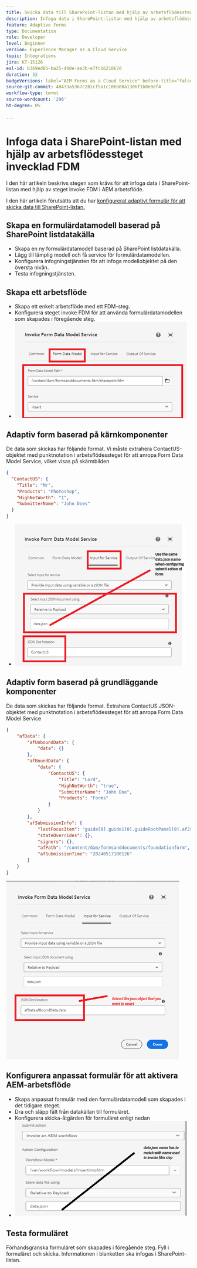 ```yaml
---
title: Skicka data till SharePoint-listan med hjälp av arbetsflödessteg
description: Infoga data i SharePoint-listan med hjälp av arbetsflödessteget invadera FDM
feature: Adaptive Forms
type: Documentation
role: Developer
level: Beginner
version: Experience Manager as a Cloud Service
topic: Integrations
jira: KT-15126
exl-id: b369ed05-ba25-4b0e-aa3b-e7fc1621067d
duration: 52
badgeVersions: label="AEM Forms as a Cloud Service" before-title="false"
source-git-commit: 48433a5367c281cf5a1c106b08a1306f1b0e8ef4
workflow-type: tm+mt
source-wordcount: '296'
ht-degree: 0%

---
```


# Infoga data i SharePoint-listan med hjälp av arbetsflödessteget invecklad FDM


I den här artikeln beskrivs stegen som krävs för att infoga data i SharePoint-listan med hjälp av steget invoke FDM i AEM arbetsflöde.

I den här artikeln förutsätts att du har [konfigurerat adaptivt formulär för att skicka data till SharePoint-listan.](https://experienceleague.adobe.com/docs/experience-manager-cloud-service/content/forms/adaptive-forms-authoring/authoring-adaptive-forms-core-components/create-an-adaptive-form-on-forms-cs/configure-submit-actions-core-components.html?lang=sv-SE#connect-af-sharepoint-list)


## Skapa en formulärdatamodell baserad på SharePoint listdatakälla

* Skapa en ny formulärdatamodell baserad på SharePoint listdatakälla.
* Lägg till lämplig modell och få service för formulärdatamodellen.
* Konfigurera infogningstjänsten för att infoga modellobjektet på den översta nivån.
* Testa infogningstjänsten.


## Skapa ett arbetsflöde

* Skapa ett enkelt arbetsflöde med ett FDM-steg.
* Konfigurera steget invoke FDM för att använda formulärdatamodellen som skapades i föregående steg.
* ![associate-fdm](assets/fdm-insert-1.png)

## Adaptiv form baserad på kärnkomponenter

De data som skickas har följande format. Vi måste extrahera ContactUS-objektet med punktnotation i arbetsflödessteget för att anropa Form Data Model Service, vilket visas på skärmbilden

```json
{
  "ContactUS": {
    "Title": "Mr",
    "Products": "Photoshop",
    "HighNetWorth": "1",
    "SubmitterName": "John Does"
  }
}
```


* ![map-input-parameters](assets/fdm-insert-2.png)


## Adaptiv form baserad på grundläggande komponenter

De data som skickas har följande format. Extrahera ContactUS JSON-objektet med punktnotation i arbetsflödessteget för att anropa Form Data Model Service

```json
{
    "afData": {
        "afUnboundData": {
            "data": {}
        },
        "afBoundData": {
            "data": {
                "ContactUS": {
                    "Title": "Lord",
                    "HighNetWorth": "true",
                    "SubmitterName": "John Doe",
                    "Products": "Forms"
                }
            }
        },
        "afSubmissionInfo": {
            "lastFocusItem": "guide[0].guide1[0].guideRootPanel[0].afJsonSchemaRoot[0]",
            "stateOverrides": {},
            "signers": {},
            "afPath": "/content/dam/formsanddocuments/foundationform",
            "afSubmissionTime": "20240517100126"
        }
    }
}
```

![grundbaserad-form](assets/foundation-based-form.png)

## Konfigurera anpassat formulär för att aktivera AEM-arbetsflöde

* Skapa anpassat formulär med den formulärdatamodell som skapades i det tidigare steget.
* Dra och släpp fält från datakällan till formuläret.
* Konfigurera skicka-åtgärden för formuläret enligt nedan
* ![submit-action](assets/configure-af.png)



## Testa formuläret

Förhandsgranska formuläret som skapades i föregående steg. Fyll i formuläret och skicka. Informationen i blanketten ska infogas i SharePoint-listan.
